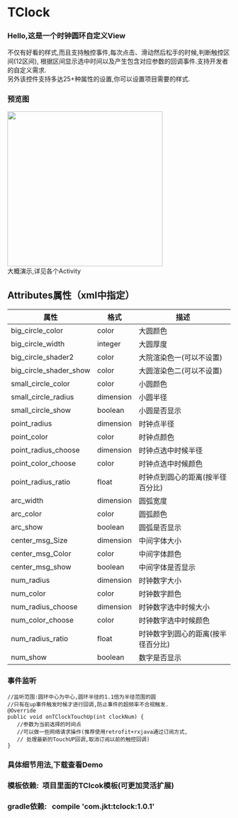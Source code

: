 # TClock
###  Hello,这是一个时钟圆环自定义View
  不仅有好看的样式,而且支持触控事件,每次点击、滑动然后松手的时候,判断触控区间(12区间),
  根据区间显示选中时间以及产生包含对应参数的回调事件.支持开发者的自定义需求.<br>
  另外该控件支持多达25+种属性的设置,你可以设置项目需要的样式.</br>
###  预览图
  <img width="350"  src="https://github.com/HoldMyOwn/TClock/blob/master/preview/3986947346.gif"/><br>
  大概演示,详见各个Activity</br>
  
 
 ## Attributes属性（xml中指定）
 |属性|格式|描述
 |---|---|---|
 |big_circle_color|color|大圆颜色
 |big_circle_width|integer|大圆厚度
 |big_circle_shader2|color|大院渲染色一(可以不设置)
 |big_circle_shader_show|color|大圆渲染色二(可以不设置)
 |small_circle_color|color|小圆颜色
 |small_circle_radius|dimension|小圆半径
 |small_circle_show|boolean|小圆是否显示
 |point_radius|dimension|时钟点半径
 |point_color|color|时钟点颜色
 |point_radius_choose|dimension|时钟点选中时候半径
 |point_color_choose|color|时钟点选中时候颜色
 |point_radius_ratio|float|时钟点到圆心的距离(按半径百分比)
 |arc_width|dimension|圆弧宽度
 |arc_color|color|圆弧颜色
 |arc_show|boolean|圆弧是否显示
 |center_msg_Size|dimension|中间字体大小
 |center_msg_Color|color|中间字体颜色
 |center_msg_show|boolean|中间字体是否显示
 |num_radius|dimension|时钟数字大小
 |num_color|color|时钟数字颜色
 |num_radius_choose|dimension|时钟数字选中时候大小
 |num_color_choose|color|时钟数字选中时候颜色
 |num_radius_ratio|float|时钟数字到圆心的距离(按半径百分比)
 |num_show|boolean|数字是否显示
 
 
 
 
###  事件监听
   
    //监听范围:圆环中心为中心,圆环半径的1.1倍为半径范围的圆
    //只有在up事件触发时候才进行回调,防止事件的超频率不合规触发.
    @Override
    public void onTClockTouchUp(int clockNum) {
       //参数为当前选择的时间点
       //可以做一些网络请求操作(推荐使用retrofit+rxjava通过订阅方式,
       // 处理最新的TouchUP回调,取消订阅以前的触控回调)
    }
    
###   具体细节用法,下载查看Demo</br>
###   模板依赖:&nbsp;&nbsp;项目里面的TClcok模板(可更加灵活扩展)</br>
###   gradle依赖:&nbsp;&nbsp;&nbsp;compile&nbsp;'com.jkt:tclock:1.0.1'</br>

